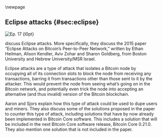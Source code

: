 \newpage
## Eclipse attacks {#sec:eclipse}

![Ep. 17 {l0pt}](qr/17.png)

discuss Eclipse attacks. More specifically, they discuss the 2015 paper “Eclipse Attacks on Bitcoin’s Peer-to-Peer Network,” written by Ethan Heilman, Alison Kendler, Aviv Zohar and Sharon Goldberg, from Boston University and Hebrew University/MSR Israel.

Eclipse attacks are a type of attack that isolates a Bitcoin node by occupying all of its connection slots to block the node from receiving any transactions, barring it from transactions other than those sent to it by the attacker. This would prevent the node from seeing what’s going on in the Bitcoin network, and potentially even trick the node into accepting an alternative (and thus invalid) version of the Bitcoin blockchain.

Aaron and Sjors explain how this type of attack could be used to dupe users and miners. They also discuss some of the solutions proposed in the paper to counter this type of attack, including solutions that have by now already been implemented in Bitcoin Core software. This includes a solution that will be included in the next Bitcoin Core software release, Bitcoin Core 0.21.0. They also mention one solution that is not included in the paper.
